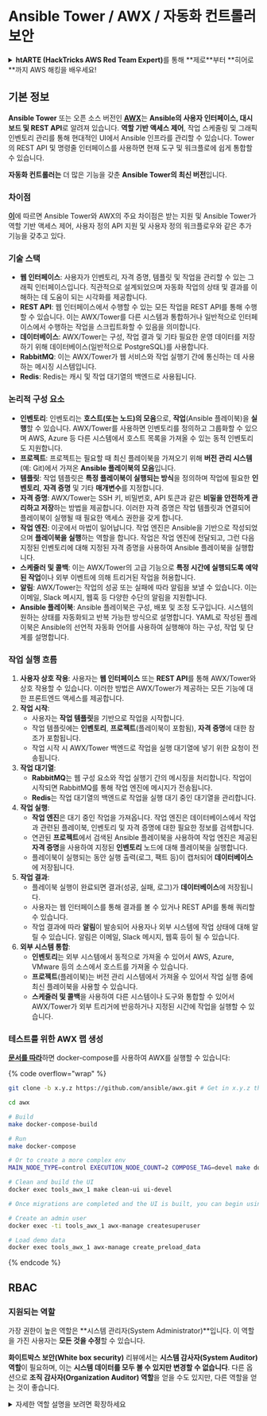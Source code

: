 # Ansible Tower / AWX / 자동화 컨트롤러 보안

<details>

<summary><strong>htARTE (HackTricks AWS Red Team Expert)</strong>를 통해 **제로**부터 **히어로**까지 AWS 해킹을 배우세요!</summary>

HackTricks를 지원하는 다른 방법:

- **회사가 HackTricks를 광고하길 원하거나** **PDF 형식으로 HackTricks를 다운로드**하려면 [**구독 요금제**](https://github.com/sponsors/carlospolop)를 확인하세요!
- [**공식 PEASS & HackTricks 스왜그**](https://peass.creator-spring.com)를 구매하세요
- [**The PEASS Family**](https://opensea.io/collection/the-peass-family)를 발견하세요, 당사의 독점 [**NFTs**](https://opensea.io/collection/the-peass-family) 컬렉션
- 💬 [**Discord 그룹**](https://discord.gg/hRep4RUj7f) 또는 [**텔레그램 그룹**](https://t.me/peass)에 **가입**하거나 **트위터** 🐦 [**@hacktricks_live**](https://twitter.com/hacktricks_live)를 **팔로우**하세요.
- **HackTricks** 및 **HackTricks Cloud** github 저장소로 PR을 제출하여 **해킹 요령을 공유**하세요.

</details>

## 기본 정보

**Ansible Tower** 또는 오픈 소스 버전인 [**AWX**](https://github.com/ansible/awx)는 **Ansible의 사용자 인터페이스, 대시보드 및 REST API**로 알려져 있습니다. **역할 기반 액세스 제어**, 작업 스케줄링 및 그래픽 인벤토리 관리를 통해 현대적인 UI에서 Ansible 인프라를 관리할 수 있습니다. Tower의 REST API 및 명령줄 인터페이스를 사용하면 현재 도구 및 워크플로에 쉽게 통합할 수 있습니다.

**자동화 컨트롤러는** 더 많은 기능을 갖춘 **Ansible Tower의 최신 버전**입니다.

### 차이점

[**이**](https://blog.devops.dev/ansible-tower-vs-awx-under-the-hood-65cfec78db00)에 따르면 Ansible Tower와 AWX의 주요 차이점은 받는 지원 및 Ansible Tower가 역할 기반 액세스 제어, 사용자 정의 API 지원 및 사용자 정의 워크플로우와 같은 추가 기능을 갖추고 있다.

### 기술 스택

- **웹 인터페이스**: 사용자가 인벤토리, 자격 증명, 템플릿 및 작업을 관리할 수 있는 그래픽 인터페이스입니다. 직관적으로 설계되었으며 자동화 작업의 상태 및 결과를 이해하는 데 도움이 되는 시각화를 제공합니다.
- **REST API**: 웹 인터페이스에서 수행할 수 있는 모든 작업을 REST API를 통해 수행할 수 있습니다. 이는 AWX/Tower를 다른 시스템과 통합하거나 일반적으로 인터페이스에서 수행하는 작업을 스크립트화할 수 있음을 의미합니다.
- **데이터베이스**: AWX/Tower는 구성, 작업 결과 및 기타 필요한 운영 데이터를 저장하기 위해 데이터베이스(일반적으로 PostgreSQL)를 사용합니다.
- **RabbitMQ**: 이는 AWX/Tower가 웹 서비스와 작업 실행기 간에 통신하는 데 사용하는 메시징 시스템입니다.
- **Redis**: Redis는 캐시 및 작업 대기열의 백엔드로 사용됩니다.

### 논리적 구성 요소

- **인벤토리**: 인벤토리는 **호스트(또는 노드)의 모음**으로, **작업**(Ansible 플레이북)을 **실행**할 수 있습니다. AWX/Tower를 사용하면 인벤토리를 정의하고 그룹화할 수 있으며 AWS, Azure 등 다른 시스템에서 호스트 목록을 가져올 수 있는 동적 인벤토리도 지원합니다.
- **프로젝트**: 프로젝트는 필요할 때 최신 플레이북을 가져오기 위해 **버전 관리 시스템**(예: Git)에서 가져온 **Ansible 플레이북의 모음**입니다.
- **템플릿**: 작업 템플릿은 **특정 플레이북이 실행되는 방식**을 정의하며 작업에 필요한 **인벤토리**, **자격 증명** 및 기타 **매개변수**를 지정합니다.
- **자격 증명**: AWX/Tower는 SSH 키, 비밀번호, API 토큰과 같은 **비밀을 안전하게 관리하고 저장**하는 방법을 제공합니다. 이러한 자격 증명은 작업 템플릿과 연결되어 플레이북이 실행될 때 필요한 액세스 권한을 갖게 합니다.
- **작업 엔진**: 이곳에서 마법이 일어납니다. 작업 엔진은 Ansible을 기반으로 작성되었으며 **플레이북을 실행**하는 역할을 합니다. 작업은 작업 엔진에 전달되고, 그런 다음 지정된 인벤토리에 대해 지정된 자격 증명을 사용하여 Ansible 플레이북을 실행합니다.
- **스케줄러 및 콜백**: 이는 AWX/Tower의 고급 기능으로 **특정 시간에 실행되도록 예약된 작업**이나 외부 이벤트에 의해 트리거된 작업을 허용합니다.
- **알림**: AWX/Tower는 작업의 성공 또는 실패에 따라 알림을 보낼 수 있습니다. 이는 이메일, Slack 메시지, 웹훅 등 다양한 수단의 알림을 지원합니다.
- **Ansible 플레이북**: Ansible 플레이북은 구성, 배포 및 조정 도구입니다. 시스템의 원하는 상태를 자동화되고 반복 가능한 방식으로 설명합니다. YAML로 작성된 플레이북은 Ansible의 선언적 자동화 언어를 사용하여 실행해야 하는 구성, 작업 및 단계를 설명합니다.

### 작업 실행 흐름

1. **사용자 상호 작용**: 사용자는 **웹 인터페이스** 또는 **REST API**를 통해 AWX/Tower와 상호 작용할 수 있습니다. 이러한 방법은 AWX/Tower가 제공하는 모든 기능에 대한 프론트엔드 액세스를 제공합니다.
2. **작업 시작**:
   - 사용자는 **작업 템플릿**을 기반으로 작업을 시작합니다.
   - 작업 템플릿에는 **인벤토리**, **프로젝트**(플레이북이 포함됨), **자격 증명**에 대한 참조가 포함됩니다.
   - 작업 시작 시 AWX/Tower 백엔드로 작업을 실행 대기열에 넣기 위한 요청이 전송됩니다.
3. **작업 대기열**:
   - **RabbitMQ**는 웹 구성 요소와 작업 실행기 간의 메시징을 처리합니다. 작업이 시작되면 RabbitMQ를 통해 작업 엔진에 메시지가 전송됩니다.
   - **Redis**는 작업 대기열의 백엔드로 작업을 실행 대기 중인 대기열을 관리합니다.
4. **작업 실행**:
   - **작업 엔진**은 대기 중인 작업을 가져옵니다. 작업 엔진은 데이터베이스에서 작업과 관련된 플레이북, 인벤토리 및 자격 증명에 대한 필요한 정보를 검색합니다.
   - 연관된 **프로젝트**에서 검색된 Ansible 플레이북을 사용하여 작업 엔진은 제공된 **자격 증명**을 사용하여 지정된 **인벤토리** 노드에 대해 플레이북을 실행합니다.
   - 플레이북이 실행되는 동안 실행 출력(로그, 팩트 등)이 캡처되어 **데이터베이스**에 저장됩니다.
5. **작업 결과**:
   - 플레이북 실행이 완료되면 결과(성공, 실패, 로그)가 **데이터베이스**에 저장됩니다.
   - 사용자는 웹 인터페이스를 통해 결과를 볼 수 있거나 REST API를 통해 쿼리할 수 있습니다.
   - 작업 결과에 따라 **알림**이 발송되어 사용자나 외부 시스템에 작업 상태에 대해 알릴 수 있습니다. 알림은 이메일, Slack 메시지, 웹훅 등이 될 수 있습니다.
6. **외부 시스템 통합**:
   - **인벤토리**는 외부 시스템에서 동적으로 가져올 수 있어서 AWS, Azure, VMware 등의 소스에서 호스트를 가져올 수 있습니다.
   - **프로젝트**(플레이북)는 버전 관리 시스템에서 가져올 수 있어서 작업 실행 중에 최신 플레이북을 사용할 수 있습니다.
   - **스케줄러 및 콜백**을 사용하여 다른 시스템이나 도구와 통합할 수 있어서 AWX/Tower가 외부 트리거에 반응하거나 지정된 시간에 작업을 실행할 수 있습니다.

### 테스트를 위한 AWX 랩 생성

[**문서를 따라**](https://github.com/ansible/awx/blob/devel/tools/docker-compose/README.md)하면 docker-compose를 사용하여 AWX를 실행할 수 있습니다:

{% code overflow="wrap" %}
```bash
git clone -b x.y.z https://github.com/ansible/awx.git # Get in x.y.z the latest release version

cd awx

# Build
make docker-compose-build

# Run
make docker-compose

# Or to create a more complex env
MAIN_NODE_TYPE=control EXECUTION_NODE_COUNT=2 COMPOSE_TAG=devel make docker-compose

# Clean and build the UI
docker exec tools_awx_1 make clean-ui ui-devel

# Once migrations are completed and the UI is built, you can begin using AWX. The UI can be reached in your browser at https://localhost:8043/#/home, and the API can be found at https://localhost:8043/api/v2.

# Create an admin user
docker exec -ti tools_awx_1 awx-manage createsuperuser

# Load demo data
docker exec tools_awx_1 awx-manage create_preload_data
```
{% endcode %}

## RBAC

### 지원되는 역할

가장 권한이 높은 역할은 **시스템 관리자(System Administrator)**입니다. 이 역할을 가진 사용자는 **모든 것을 수정**할 수 있습니다.

**화이트박스 보안(White box security)** 리뷰에서는 **시스템 감사자(System Auditor) 역할**이 필요하며, 이는 **시스템 데이터를 모두 볼 수 있지만 변경할 수 없습니다**. 다른 옵션으로 **조직 감사자(Organization Auditor) 역할**을 얻을 수도 있지만, 다른 역할을 얻는 것이 좋습니다.

<details>

<summary>자세한 역할 설명을 보려면 확장하세요</summary>

1. **시스템 관리자(System Administrator)**:
* 시스템의 모든 리소스에 액세스하고 수정할 수 있는 수퍼유저 역할입니다.
* 모든 조직, 팀, 프로젝트, 인벤토리, 작업 템플릿 등을 관리할 수 있습니다.
2. **시스템 감사자(System Auditor)**:
* 이 역할을 가진 사용자는 시스템 데이터를 모두 볼 수 있지만 변경할 수 없습니다.
* 이 역할은 규정 준수와 감시를 위해 설계되었습니다.
3. **조직 역할(Organization Roles)**:
* **관리자(Admin)**: 조직의 리소스에 대한 완전한 제어 권한.
* **감사자(Auditor)**: 조직의 리소스에 대한 읽기 전용 액세스.
* **구성원(Member)**: 특정 권한 없이 조직의 기본 멤버십.
* **실행(Execute)**: 조직 내에서 작업 템플릿을 실행할 수 있습니다.
* **읽기(Read)**: 조직의 리소스를 볼 수 있습니다.
4. **프로젝트 역할(Project Roles)**:
* **관리자(Admin)**: 프로젝트를 관리하고 수정할 수 있습니다.
* **사용(Use)**: 작업 템플릿에서 프로젝트를 사용할 수 있습니다.
* **업데이트(Update)**: 소스 컨트롤을 사용하여 프로젝트를 업데이트할 수 있습니다.
5. **인벤토리 역할(Inventory Roles)**:
* **관리자(Admin)**: 인벤토리를 관리하고 수정할 수 있습니다.
* **Ad Hoc**: 인벤토리에서 즉석 명령을 실행할 수 있습니다.
* **업데이트(Update)**: 인벤토리 소스를 업데이트할 수 있습니다.
* **사용(Use)**: 작업 템플릿에서 인벤토리를 사용할 수 있습니다.
* **읽기(Read)**: 읽기 전용 액세스.
6. **작업 템플릿 역할(Job Template Roles)**:
* **관리자(Admin)**: 작업 템플릿을 관리하고 수정할 수 있습니다.
* **실행(Execute)**: 작업을 실행할 수 있습니다.
* **읽기(Read)**: 읽기 전용 액세스.
7. **자격 증명 역할(Credential Roles)**:
* **관리자(Admin)**: 자격 증명을 관리하고 수정할 수 있습니다.
* **사용(Use)**: 작업 템플릿이나 기타 관련 리소스에서 자격 증명을 사용할 수 있습니다.
* **읽기(Read)**: 읽기 전용 액세스.
8. **팀 역할(Team Roles)**:
* **구성원(Member)**: 팀의 일원이지만 특정 권한이 없습니다.
* **관리자(Admin)**: 팀의 구성원 및 관련 리소스를 관리할 수 있습니다.
9. **워크플로우 역할(Workflow Roles)**:
* **관리자(Admin)**: 워크플로우를 관리하고 수정할 수 있습니다.
* **실행(Execute)**: 워크플로우를 실행할 수 있습니다.
* **읽기(Read)**: 읽기 전용 액세스.

</details>
